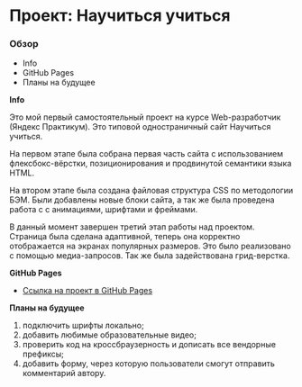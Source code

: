 # Проект: Научиться учиться

### Обзор
* Info
* GitHub Pages
* Планы на будущее

**Info**

Это мой первый самостоятельный проект на курсе Web-разработчик (Яндекс Практикум). Это типовой одностраничный сайт Научиться учиться.

На первом этапе была собрана первая часть сайта с использованием флексбокс-вёрстки, позиционирования и продвинутой семантики языка HTML.

На втором этапе была создана файловая структура CSS по методологии БЭМ. Были добавлены новые блоки сайта, а так же была проведена работа с с анимациями, шрифтами и фреймами.

В данный момент завершен третий этап работы над проектом. Страница была сделана адаптивной, теперь она корректно отображается на экранах популярных размеров. Это было реализовано с помощью медиа-запросов. Так же была задействована грид-верстка.

**GitHub Pages**

* [Ссылка на проект в GitHub Pages](https://sattturday.github.io/how-to-learn/)

**Планы на будущее**

1. подключить шрифты локально;
2. добавить любимые образовательные видео;
3. проверить код на кроссбраузерность и дописать все вендорные префиксы;
4. добавить форму, через которую пользователи смогут отправить комментарий автору.
